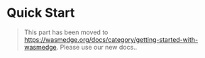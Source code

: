 # Quick Start

> This part has been moved to <https://wasmedge.org/docs/category/getting-started-with-wasmedge>. Please use our new docs..